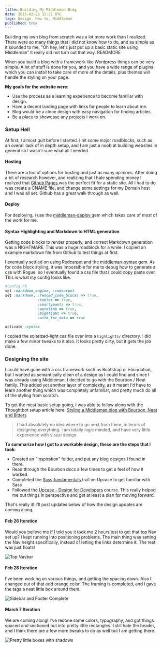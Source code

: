 ```yaml
---
title: Building My Middleman Blog
date: 2015-02-26 15:37 UTC
tags: Design, How to, Middleman
published: true
---
```


Building my own blog from scratch was a lot more work than I realized. There
were so many things that I did not know how to do, and as simple as it sounded
to me, "Oh hey, let's just put up a basic static site using Middleman" it really
did not turn out that way. READMORE

When you build a blog with a framework like Wordpress things can be very simple.
A lot of stuff is done for you, and you have a wide range of plugins which you
can install to take care of more of the details, plus themes will handle the
styling on your page.

**My goals for the website were:**

- Use the process as a learning experience to become familiar with design.
- Have a decent landing page with links for people to learn about me.
- Blog would be a clean design with easy navigation for finding articles.
- Be a place to showcase any projects I work on.

### Setup Hell
At first, I almost quit before I started. I hit some major roadblocks, such as
an overall lack of in depth setup, and I am just a noob at building websites in
general so I wasn't sure what all I needed.

#### Hosting
There are a ton of options for hosting and just as many opinions. After doing a
bit of research however, and realizing that I hate spending money I realized
that [ Github Pages ](https://pages.github.com/) was the perfect fit for a static site. All I had to do was
create a CNAME file, and change some settings for my Domain host and I was all
set. Github has a great walk through as well.

#### Deploy
For deploying, I use the [ middleman-deploy ](https://github.com/karlfreeman/middleman-deploy) gem which takes care of most of the
work for me.

#### Syntax Highlighting and Markdown to HTML generation
Getting code blocks to render properly, and correct Markdown generation was a
NIGHTMARE. This was a huge roadblock for a while. I copied an example markdown
file from Github to test things at first.

I eventually settled on using Redcarpet and the [ middleman-syntax ](https://github.com/middleman/middleman-syntax) gem. As for
code block styling, it was impossible for me to debug how to generate a css with
Rogue, so I eventually found a css file that I could copy paste over. This is
what my config looks like.

```ruby
#config.rb
set :markdown_engine, :redcarpet
set :markdown, :fenced_code_blocks => true,
               :tables => true,
               :smartypants => true,
               :autolink => true,
               :highlight => true,
               :with_toc_data => true

activate :syntax
```

I copied the solarized-light css file over into a `highlights/` directory. I did
make a few minor tweaks to it also. It looks pretty dirty, but it gets the job
done.

### Designing the site
I could have gone with a css framework such as Bootstrap or Foundation, but I
wanted as semantically clean of a design as I could find and since I was already
using Middleman, I decided to go with the Bourbon / Neat family.
This added yet another layer of complexity, as it meant I'd have to learn
another thing which was completely unfamiliar, and pretty much do all of the
styling from scratch.

To get the most basic setup going, I was able to follow along with the Thoughtbot setup article here: [ Styling a
Middleman blog with Bourbon, Neat and
Bitters ](https://robots.thoughtbot.com/middleman-bourbon-walkthrough)

> I had absolutely no idea where to go next from there, in terms of designing
> everything. I am totally logic minded, and have very little experience with
> visual design.

**To summarize how I got to a workable design, these are the steps that I took:**

  - Created an "Inspiration" folder, and put any blog designs I found in there.
  - Read through the Bourbon docs a few times to get a feel of how it worked.
  - Completed the [ Sass fundamentals ](https://upcase.com/sass-fundamentals) trail on Upcase to get familiar with Sass
  - Followed the [Upcase - Design for Developers](https://upcase.com/design-for-developers) course. This really helped me put
things in perspective and get at least a plan for moving forward.

That's really it! I'll post updates below of how the design updates are coming
along.

#### Feb 26 Iteration
Would you believe me if I told you it took me 2 hours just to get that top Nav
set up? I kept running into positioning problems. The main thing was setting the
Nav height specifically, instead of letting the links determine it. The rest was
just floats!

![Top Navbar](http://i.gyazo.com/5830729b9482927e7c6120ddbc31c10e.png "Nav Complete Iteration")

#### Feb 28 Iteration
I've been working on various things, and getting the spacing down. Also I
changed out of that odd orange color. The framing is completed, and I gave the
tags a neat little box around them.

![Sidebar and Footer Complete](http://i.gyazo.com/86b71a1a6dbf7810d07fcf7a0fdb65ac.png)

#### March 7 Iteration
We are coming along! I've redone some colors, typography, and got things spaced
and sectioned out into pretty little rectangles. I still hate the header, and I
think there are a few more tweaks to do as well but I am getting there.

![Pretty little boxes with
shadows](http://i.gyazo.com/3a6bb5cab3c6bc445ec8ccfa8923f8ba.png)
